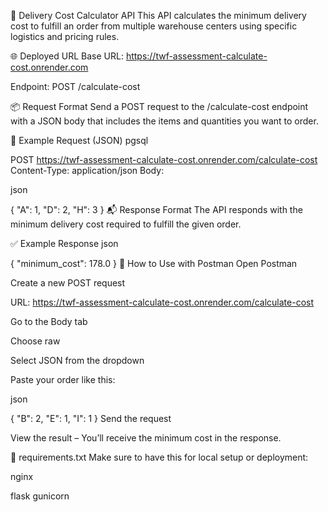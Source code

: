🚚 Delivery Cost Calculator API
This API calculates the minimum delivery cost to fulfill an order from multiple warehouse centers using specific logistics and pricing rules.

🌐 Deployed URL
Base URL:
https://twf-assessment-calculate-cost.onrender.com

Endpoint:
POST /calculate-cost

📦 Request Format
Send a POST request to the /calculate-cost endpoint with a JSON body that includes the items and quantities you want to order.

🔧 Example Request (JSON)
pgsql

POST https://twf-assessment-calculate-cost.onrender.com/calculate-cost
Content-Type: application/json
Body:

json

{
  "A": 1,
  "D": 2,
  "H": 3
}
📬 Response Format
The API responds with the minimum delivery cost required to fulfill the given order.

✅ Example Response
json

{
  "minimum_cost": 178.0
}
🚀 How to Use with Postman
Open Postman

Create a new POST request

URL: https://twf-assessment-calculate-cost.onrender.com/calculate-cost

Go to the Body tab

Choose raw

Select JSON from the dropdown

Paste your order like this:

json

{
  "B": 2,
  "E": 1,
  "I": 1
}
Send the request

View the result – You’ll receive the minimum cost in the response.

📁 requirements.txt
Make sure to have this for local setup or deployment:

nginx

flask
gunicorn
